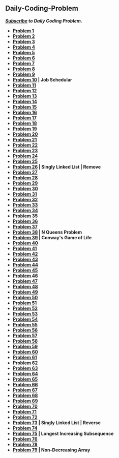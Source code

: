 ## Daily-Coding-Problem
***[Subscribe]( https://www.dailycodingproblem.com/) to Daily Coding Problem.***

- **[Problem 1](https://github.com/theInvincible/Daily-Coding-Problem/blob/master/Problems/Problem%201.md)**
- **[Problem 2](https://github.com/theInvincible/Daily-Coding-Problem/blob/master/Problems/Problem%202.md)**  
- **[Problem 3](https://github.com/theInvincible/Daily-Coding-Problem/blob/master/Problems/Problem%203.md)**  
- **[Problem 4](https://github.com/theInvincible/Daily-Coding-Problem/blob/master/Problems/Problem%204.md)**  
- **[Problem 5](https://github.com/theInvincible/Daily-Coding-Problem/blob/master/Problems/Problem%205.md)**
- **[Problem 6](https://github.com/theInvincible/Daily-Coding-Problem/blob/master/Problems/Problem%206.md)**
- **[Problem 7](https://github.com/theInvincible/Daily-Coding-Problem/blob/master/Problems/Problem%207.md)**
- **[Problem 8](https://github.com/theInvincible/Daily-Coding-Problem/blob/master/Problems/Problem%208.md)**
- **[Problem 9](https://github.com/theInvincible/Daily-Coding-Problem/blob/master/Problems/Problem%209.md)**
- **[Problem 10](https://github.com/theInvincible/Daily-Coding-Problem/blob/master/Problems/Problem%2010.md) | Job Schedular**
- **[Problem 11](https://github.com/theInvincible/Daily-Coding-Problem/blob/master/Problems/Problem%2011.md)**
- **[Problem 12](https://github.com/theInvincible/Daily-Coding-Problem/blob/master/Problems/Problem%2012.md)**
- **[Problem 13](https://github.com/theInvincible/Daily-Coding-Problem/blob/master/Problems/Problem%2013.md)**
- **[Problem 14](https://github.com/theInvincible/Daily-Coding-Problem/blob/master/Problems/Problem%2014.md)**
- **[Problem 15](https://github.com/theInvincible/Daily-Coding-Problem/blob/master/Problems/Problem%2015.md)**
- **[Problem 16](https://github.com/theInvincible/Daily-Coding-Problem/blob/master/Problems/Problem%2016.md)**
- **[Problem 17](https://github.com/theInvincible/Daily-Coding-Problem/blob/master/Problems/Problem%2017.md)**
- **[Problem 18](https://github.com/theInvincible/Daily-Coding-Problem/blob/master/Problems/Problem%2018.md)**
- **[Problem 19](https://github.com/theInvincible/Daily-Coding-Problem/blob/master/Problems/Problem%2019.md)**
- **[Problem 20](https://github.com/theInvincible/Daily-Coding-Problem/blob/master/Problems/Problem%2020.md)**
- **[Problem 21](https://github.com/theInvincible/Daily-Coding-Problem/blob/master/Problems/Problem%2021.md)**
- **[Problem 22](https://github.com/theInvincible/Daily-Coding-Problem/blob/master/Problems/Problem%2022.md)**
- **[Problem 23](https://github.com/theInvincible/Daily-Coding-Problem/blob/master/Problems/Problem%2023.md)**
- **[Problem 24](https://github.com/theInvincible/Daily-Coding-Problem/blob/master/Problems/Problem%2024.md)**
- **[Problem 25](https://github.com/theInvincible/Daily-Coding-Problem/blob/master/Problems/Problem%2025.md)**
- **[Problem 26](https://github.com/theInvincible/Daily-Coding-Problem/blob/master/Problems/Problem%2026.md) | Singly Linked List | Remove**
- **[Problem 27](https://github.com/theInvincible/Daily-Coding-Problem/blob/master/Problems/Problem%2027.md)**
- **[Problem 28](https://github.com/theInvincible/Daily-Coding-Problem/blob/master/Problems/Problem%2028.md)**
- **[Problem 29](https://github.com/theInvincible/Daily-Coding-Problem/blob/master/Problems/Problem%2029.md)**
- **[Problem 30](https://github.com/theInvincible/Daily-Coding-Problem/blob/master/Problems/Problem%2030.md)**
- **[Problem 31](https://github.com/theInvincible/Daily-Coding-Problem/blob/master/Problems/Problem%2031.md)**
- **[Problem 32](https://github.com/theInvincible/Daily-Coding-Problem/blob/master/Problems/Problem%2032.md)**
- **[Problem 33](https://github.com/theInvincible/Daily-Coding-Problem/blob/master/Problems/Problem%2033.md)**
- **[Problem 34](https://github.com/theInvincible/Daily-Coding-Problem/blob/master/Problems/Problem%2034.md)**
- **[Problem 35](https://github.com/theInvincible/Daily-Coding-Problem/blob/master/Problems/Problem%2035.md)**
- **[Problem 36](https://github.com/theInvincible/Daily-Coding-Problem/blob/master/Problems/Problem%2036.md)**
- **[Problem 37](https://github.com/theInvincible/Daily-Coding-Problem/blob/master/Problems/Problem%2037.md)**
- **[Problem 38](https://github.com/theInvincible/Daily-Coding-Problem/blob/master/Problems/Problem%2038.md) | N Queens Problem**
- **[Problem 39](https://github.com/theInvincible/Daily-Coding-Problem/blob/master/Problems/Problem%2039.md) | Conway's Game of Life**
- **[Problem 40](https://github.com/theInvincible/Daily-Coding-Problem/blob/master/Problems/Problem%2040.md)**
- **[Problem 41](https://github.com/theInvincible/Daily-Coding-Problem/blob/master/Problems/Problem%2041.md)**
- **[Problem 42](https://github.com/theInvincible/Daily-Coding-Problem/blob/master/Problems/Problem%2042.md)**
- **[Problem 43](https://github.com/theInvincible/Daily-Coding-Problem/blob/master/Problems/Problem%2043.md)**
- **[Problem 44](https://github.com/theInvincible/Daily-Coding-Problem/blob/master/Problems/Problem%2044.md)**
- **[Problem 45](https://github.com/theInvincible/Daily-Coding-Problem/blob/master/Problems/Problem%2045.md)**
- **[Problem 46](https://github.com/theInvincible/Daily-Coding-Problem/blob/master/Problems/Problem%2046.md)**
- **[Problem 47](https://github.com/theInvincible/Daily-Coding-Problem/blob/master/Problems/Problem%2047.md)**
- **[Problem 48](https://github.com/theInvincible/Daily-Coding-Problem/blob/master/Problems/Problem%2048.md)**
- **[Problem 49](https://github.com/theInvincible/Daily-Coding-Problem/blob/master/Problems/Problem%2049.md)**
- **[Problem 50](https://github.com/theInvincible/Daily-Coding-Problem/blob/master/Problems/Problem%2050.md)**
- **[Problem 51](https://github.com/theInvincible/Daily-Coding-Problem/blob/master/Problems/Problem%2051.md)**
- **[Problem 52](https://github.com/theInvincible/Daily-Coding-Problem/blob/master/Problems/Problem%2052.md)**
- **[Problem 53](https://github.com/theInvincible/Daily-Coding-Problem/blob/master/Problems/Problem%2053.md)**
- **[Problem 54](https://github.com/theInvincible/Daily-Coding-Problem/blob/master/Problems/Problem%2054.md)**
- **[Problem 55](https://github.com/theInvincible/Daily-Coding-Problem/blob/master/Problems/Problem%2055.md)**
- **[Problem 56](https://github.com/theInvincible/Daily-Coding-Problem/blob/master/Problems/Problem%2056.md)**
- **[Problem 57](https://github.com/theInvincible/Daily-Coding-Problem/blob/master/Problems/Problem%2057.md)**
- **[Problem 58](https://github.com/theInvincible/Daily-Coding-Problem/blob/master/Problems/Problem%2058.md)**
- **[Problem 59](https://github.com/theInvincible/Daily-Coding-Problem/blob/master/Problems/Problem%2059.md)**
- **[Problem 60](https://github.com/theInvincible/Daily-Coding-Problem/blob/master/Problems/Problem%2060.md)**
- **[Problem 61](https://github.com/theInvincible/Daily-Coding-Problem/blob/master/Problems/Problem%2061.md)**
- **[Problem 62](https://github.com/theInvincible/Daily-Coding-Problem/blob/master/Problems/Problem%2062.md)**
- **[Problem 63](https://github.com/theInvincible/Daily-Coding-Problem/blob/master/Problems/Problem%2063.md)**
- **[Problem 64](https://github.com/theInvincible/Daily-Coding-Problem/blob/master/Problems/Problem%2064.md)**
- **[Problem 65](https://github.com/theInvincible/Daily-Coding-Problem/blob/master/Problems/Problem%2065.md)**
- **[Problem 66](https://github.com/theInvincible/Daily-Coding-Problem/blob/master/Problems/Problem%2066.md)**
- **[Problem 67](https://github.com/theInvincible/Daily-Coding-Problem/blob/master/Problems/Problem%2067.md)**
- **[Problem 68](https://github.com/theInvincible/Daily-Coding-Problem/blob/master/Problems/Problem%2068.md)**
- **[Problem 69](https://github.com/theInvincible/Daily-Coding-Problem/blob/master/Problems/Problem%2069.md)**
- **[Problem 70](https://github.com/theInvincible/Daily-Coding-Problem/blob/master/Problems/Problem%2070.md)**
- **[Problem 71](https://github.com/theInvincible/Daily-Coding-Problem/blob/master/Problems/Problem%2071.md)**
- **[Problem 72](https://github.com/theInvincible/Daily-Coding-Problem/blob/master/Problems/Problem%2072.md)**
- **[Problem 73](https://github.com/theInvincible/Daily-Coding-Problem/blob/master/Problems/Problem%2073.md) | Singly Linked List | Reverse**
- **[Problem 74](https://github.com/theInvincible/Daily-Coding-Problem/blob/master/Problems/Problem%2074.md)**
- **[Problem 75](https://github.com/theInvincible/Daily-Coding-Problem/blob/master/Problems/Problem%2075.md) | Longest Increasing Subsequence**
- **[Problem 76](https://github.com/theInvincible/Daily-Coding-Problem/blob/master/Problems/Problem%2076.md)**
- **[Problem 78](https://github.com/theInvincible/Daily-Coding-Problem/blob/master/Problems/Problem%2078.md)**
- **[Problem 79](https://github.com/theInvincible/Daily-Coding-Problem/blob/master/Problems/Problem%2079.md) | Non-Decreasing Array**
